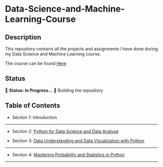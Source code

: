 # Data-Science-and-Machine-Learning-Course

## Description

This repository contains all the projects and assignments I have done during my Data Science and Machine Learning course.

The course can be found [Here](https://www.udemy.com/course/data-science-machine-learningtheoryprojectsa-z-90-hours/)

## Status

🚧 **Status: In Progress...** 🚧 Building the repository

## Table of Contents

- Section 1: Introduction

---

- Section 2: [Python for Data Science and Data Analyse](/Introduction/README.md)

- Section 3: [Data Understanding and Data Visualization with Python](/Introduction/README.md)

---

- Section 4: [Mastering Probability and Statistics in Python](/statistics%20in%20python/README.md)

---
